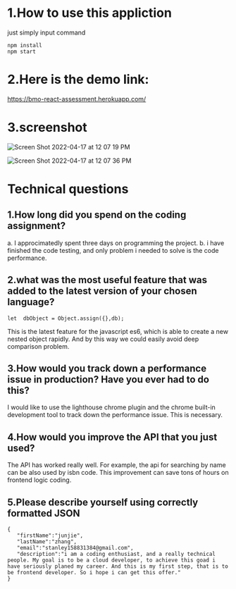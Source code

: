 # 1.How to use this appliction
just simply input command
```
npm install
npm start
```

# 2.Here is the demo link:
https://bmo-react-assessment.herokuapp.com/

# 3.screenshot
![Screen Shot 2022-04-17 at 12 07 19 PM](https://user-images.githubusercontent.com/43097897/163722876-87878456-ecdd-4bda-89d0-4c7b996a9bbf.png)

![Screen Shot 2022-04-17 at 12 07 36 PM](https://user-images.githubusercontent.com/43097897/163722881-441957ae-1260-49d2-b658-76b8b03e1ab7.png)


# Technical questions

## 1.How long did you spend on the coding assignment?
a. I approcimatedly spent three days on programming the project. 
b. i have finished the code testing, and only problem i needed to solve is the code performance.

## 2.what was the most useful feature that was added to the latest version of your chosen language?
```
let  dbObject = Object.assign({},db);
```
This is the latest feature for the javascript es6, which is able to create a new nested object rapidly. And by this way we could easily avoid deep comparison problem.

## 3.How would you track down a performance issue in production? Have you ever had to do this?

I would like to use the lighthouse chrome plugin and the chrome built-in development tool to track down the performance issue. This is necessary.

## 4.How would you improve the API that you just used?

The API has worked really well. For example, the api for searching by name can be also used by isbn code. This improvement can save tons of hours on frontend logic coding.

## 5.Please describe yourself using correctly formatted JSON

```
{
   "firstName":"junjie",
   "lastName":"zhang",
   "email":"stanley158831384@gmail.com",
   "description":"i am a coding enthusiast, and a really technical people. My goal is to be a cloud developer, to achieve this goad i have seriously planed my career. And this is my first step, that is to be frontend developer. So i hope i can get this offer."
}
```
